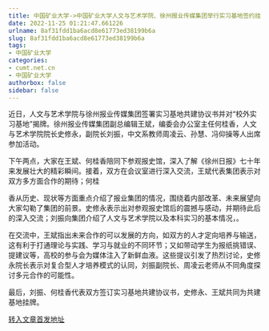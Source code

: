 ```yaml
---
title: 中国矿业大学->中国矿业大学人文与艺术学院、徐州报业传媒集团举行实习基地签约挂牌仪式 | cumt.net.cn
date: 2022-11-25 01:21:47.661226
urlname: 8af31fdd1ba6acd8e61773ed38199b6a
slug: 8af31fdd1ba6acd8e61773ed38199b6a
tags: 
- 中国矿业大学
categories:
- cumt.net.cn
- 中国矿业大学
authorbox: false
sidebar: false
---
```

近日，人文与艺术学院与徐州报业传媒集团签署实习基地共建协议书并对“校外实习基地”揭牌。徐州报业传媒集团副总编辑王斌，编委会办公室主任何桂香，人文与艺术学院院长史修永，副院长刘振，中文系教师周凌云、孙慧、冯仰操等人出席参加活动。

下午两点，大家在王斌、何桂香陪同下参观报史馆，深入了解《徐州日报》七十年来发展壮大的精彩瞬间。接着，双方在会议室进行深入交流，王斌代表集团表示对双方多方面合作的期待；何桂
<!--more-->
香从历史、现状等方面重点介绍了报业集团的情况，围绕着内部改革、未来展望向大家勾勒了集团的前景。史修永表示出对参观报史馆后的震撼与感动，并期待此后的深入交流；刘振向集团介绍了人文与艺术学院以及本科实习的基本情况，。

在交流中，王斌指出未来合作的可以发展的方向，如双方的人才定向培养与输送，这有利于打通理论与实践、学习与就业的不同环节；又如带动学生为报纸挑错误、提建议等，高校的参与会为媒体注入了新鲜血液。这些提议引发了热烈讨论，史修永院长表示对复合型人才培养模式的认同，刘振副院长、周凌云老师从不同角度探讨多元合作的可能性。

最后，刘振、何桂香代表双方签订实习基地共建协议书，史修永、王斌共同为共建基地挂牌。



[转入文章首发地址](http://xwzx.cumt.edu.cn/b8/c8/c523a637128/page.htm)